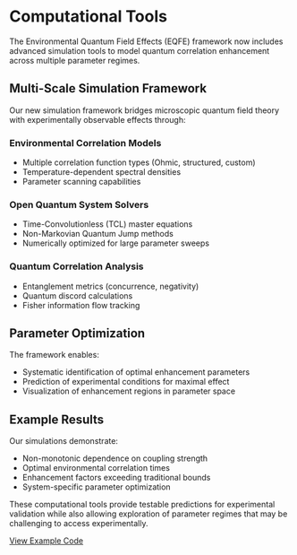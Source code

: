 # Computational Tools

The Environmental Quantum Field Effects (EQFE) framework now includes advanced simulation tools to model quantum correlation enhancement across multiple parameter regimes.

## Multi-Scale Simulation Framework

Our new simulation framework bridges microscopic quantum field theory with experimentally observable effects through:

### Environmental Correlation Models

- Multiple correlation function types (Ohmic, structured, custom)
- Temperature-dependent spectral densities
- Parameter scanning capabilities

### Open Quantum System Solvers

- Time-Convolutionless (TCL) master equations
- Non-Markovian Quantum Jump methods
- Numerically optimized for large parameter sweeps

### Quantum Correlation Analysis

- Entanglement metrics (concurrence, negativity)
- Quantum discord calculations
- Fisher information flow tracking

## Parameter Optimization

The framework enables:

- Systematic identification of optimal enhancement parameters
- Prediction of experimental conditions for maximal effect
- Visualization of enhancement regions in parameter space

## Example Results

Our simulations demonstrate:

- Non-monotonic dependence on coupling strength
- Optimal environmental correlation times
- Enhancement factors exceeding traditional bounds
- System-specific parameter optimization

These computational tools provide testable predictions for experimental validation while also allowing exploration of parameter regimes that may be challenging to access experimentally.

[View Example Code](/Environmental-Quantum-Field-Effects/simulations/core/multi_scale_simulation.html)
